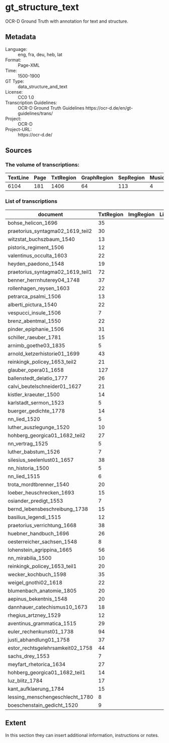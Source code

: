 <div>
   <h1 id="title">gt_structure_text</h1>
   <p id="paragraph">OCR-D Ground Truth with annotation for text and structure. </p>
   <h2>Metadata</h2>
   <dl class="grid">
      <dt id="Language">Language:</dt>
      <dd>eng, fra, deu, heb, lat</dd>
      <dt id="Format">Format:</dt>
      <dd>Page-XML</dd>
      <dt id="Time">Time:</dt>
      <dd>1500-1900</dd>
      <dt id="GTT">GT Type:</dt>
      <dd>data_structure_and_text</dd>
      <dt id="License">License:</dt>
      <dd>CC0 1.0</dd>
      <dt id="Guidelines">Transcription Guidelines:</dt>
      <dd> OCR-D Ground Truth Guidelines https://ocr-d.de/en/gt-guidelines/trans/</dd>
      <dt id="Project">Project:</dt>
      <dd>OCR-D</dd>
      <dt id="Project-URL">Project-URL:</dt>
      <dd>https://ocr-d.de/</dd>
   </dl>
   <h2>Sources</h2>
   <h3>The volume of transcriptions:</h3>
   <table id="table_id">
      <thead>
         <tr>
            <th>TextLine</th>
            <th>Page</th>
            <th>TxtRegion</th>
            <th>GraphRegion</th>
            <th>SepRegion</th>
            <th>MusicRegion</th>
            <th>NoiseRegion</th>
         </tr>
      </thead>
      <tbody>
         <tr>
            <td>6104</td>
            <td>181</td>
            <td>1406</td>
            <td>64</td>
            <td>113</td>
            <td>4</td>
            <td>18</td>
         </tr>
      </tbody>
   </table>
   <div id="transcriptions">
      <h3>List of transcriptions</h3>
      <div>
         <table id="table_id" class="display">
            <thead>
               <tr>
                  <th>document</th>
                  <th>TxtRegion</th>
                  <th>ImgRegion</th>
                  <th>LineDrawRegion</th>
                  <th>GraphRegion</th>
                  <th>TabRegion</th>
                  <th>ChartRegion</th>
                  <th>SepRegion</th>
                  <th>MathRegion</th>
                  <th>ChemRegion</th>
                  <th>MusicRegion</th>
                  <th>AdRegion</th>
                  <th>NoiseRegion</th>
                  <th>UnkownRegion</th>
                  <th>CustomRegion</th>
                  <th>TextLine</th>
                  <th>Page</th>
               </tr>
            </thead>
            <tbody>
               <tr>
                  <td>bohse_helicon_1696</td>
                  <td>35</td>
                  <td/>
                  <td/>
                  <td>3</td>
                  <td/>
                  <td/>
                  <td>2</td>
                  <td/>
                  <td/>
                  <td/>
                  <td/>
                  <td/>
                  <td/>
                  <td/>
                  <td>121</td>
                  <td>5</td>
               </tr>
               <tr>
                  <td>praetorius_syntagma02_1619_teil2</td>
                  <td>30</td>
                  <td/>
                  <td/>
                  <td>1</td>
                  <td/>
                  <td/>
                  <td>5</td>
                  <td/>
                  <td/>
                  <td/>
                  <td/>
                  <td/>
                  <td/>
                  <td/>
                  <td>136</td>
                  <td>4</td>
               </tr>
               <tr>
                  <td>witzstat_buchszbaum_1540</td>
                  <td>13</td>
                  <td/>
                  <td/>
                  <td/>
                  <td/>
                  <td/>
                  <td/>
                  <td/>
                  <td/>
                  <td/>
                  <td/>
                  <td/>
                  <td/>
                  <td/>
                  <td>47</td>
                  <td>2</td>
               </tr>
               <tr>
                  <td>pistoris_regiment_1506</td>
                  <td>12</td>
                  <td/>
                  <td/>
                  <td/>
                  <td/>
                  <td/>
                  <td/>
                  <td/>
                  <td/>
                  <td/>
                  <td/>
                  <td/>
                  <td/>
                  <td/>
                  <td>90</td>
                  <td>3</td>
               </tr>
               <tr>
                  <td>valentinus_occulta_1603</td>
                  <td>22</td>
                  <td/>
                  <td/>
                  <td>1</td>
                  <td/>
                  <td/>
                  <td/>
                  <td/>
                  <td/>
                  <td/>
                  <td/>
                  <td>1</td>
                  <td/>
                  <td/>
                  <td>164</td>
                  <td>6</td>
               </tr>
               <tr>
                  <td>heyden_paedono_1548</td>
                  <td>19</td>
                  <td/>
                  <td/>
                  <td/>
                  <td/>
                  <td/>
                  <td/>
                  <td/>
                  <td/>
                  <td/>
                  <td/>
                  <td/>
                  <td/>
                  <td/>
                  <td>72</td>
                  <td>3</td>
               </tr>
               <tr>
                  <td>praetorius_syntagma02_1619_teil1</td>
                  <td>72</td>
                  <td/>
                  <td/>
                  <td>1</td>
                  <td/>
                  <td/>
                  <td>4</td>
                  <td/>
                  <td/>
                  <td/>
                  <td/>
                  <td/>
                  <td/>
                  <td/>
                  <td>168</td>
                  <td>4</td>
               </tr>
               <tr>
                  <td>benner_herrnhuterey04_1748</td>
                  <td>37</td>
                  <td/>
                  <td/>
                  <td/>
                  <td/>
                  <td/>
                  <td>6</td>
                  <td/>
                  <td/>
                  <td/>
                  <td/>
                  <td/>
                  <td/>
                  <td/>
                  <td>144</td>
                  <td>4</td>
               </tr>
               <tr>
                  <td>rollenhagen_reysen_1603</td>
                  <td>22</td>
                  <td/>
                  <td/>
                  <td/>
                  <td/>
                  <td/>
                  <td>1</td>
                  <td/>
                  <td/>
                  <td/>
                  <td/>
                  <td/>
                  <td/>
                  <td/>
                  <td>81</td>
                  <td>3</td>
               </tr>
               <tr>
                  <td>petrarca_psalmi_1506</td>
                  <td>13</td>
                  <td/>
                  <td/>
                  <td/>
                  <td/>
                  <td/>
                  <td/>
                  <td/>
                  <td/>
                  <td/>
                  <td/>
                  <td>2</td>
                  <td/>
                  <td/>
                  <td>64</td>
                  <td>3</td>
               </tr>
               <tr>
                  <td>alberti_pictura_1540</td>
                  <td>22</td>
                  <td/>
                  <td/>
                  <td/>
                  <td/>
                  <td/>
                  <td/>
                  <td/>
                  <td/>
                  <td/>
                  <td/>
                  <td>1</td>
                  <td/>
                  <td/>
                  <td>94</td>
                  <td>3</td>
               </tr>
               <tr>
                  <td>vespucci_insule_1506</td>
                  <td>7</td>
                  <td/>
                  <td/>
                  <td/>
                  <td/>
                  <td/>
                  <td/>
                  <td/>
                  <td/>
                  <td/>
                  <td/>
                  <td/>
                  <td/>
                  <td/>
                  <td>62</td>
                  <td>2</td>
               </tr>
               <tr>
                  <td>brenz_abentmal_1550</td>
                  <td>22</td>
                  <td/>
                  <td/>
                  <td/>
                  <td/>
                  <td/>
                  <td/>
                  <td/>
                  <td/>
                  <td/>
                  <td/>
                  <td/>
                  <td/>
                  <td/>
                  <td>89</td>
                  <td>4</td>
               </tr>
               <tr>
                  <td>pinder_epiphanie_1506</td>
                  <td>31</td>
                  <td/>
                  <td/>
                  <td>1</td>
                  <td/>
                  <td/>
                  <td/>
                  <td/>
                  <td/>
                  <td/>
                  <td/>
                  <td>5</td>
                  <td/>
                  <td/>
                  <td>169</td>
                  <td>4</td>
               </tr>
               <tr>
                  <td>schiller_raeuber_1781</td>
                  <td>15</td>
                  <td/>
                  <td/>
                  <td/>
                  <td/>
                  <td/>
                  <td>2</td>
                  <td/>
                  <td/>
                  <td/>
                  <td/>
                  <td/>
                  <td/>
                  <td/>
                  <td>54</td>
                  <td>2</td>
               </tr>
               <tr>
                  <td>arnimb_goethe03_1835</td>
                  <td>5</td>
                  <td/>
                  <td/>
                  <td/>
                  <td/>
                  <td/>
                  <td>1</td>
                  <td/>
                  <td/>
                  <td/>
                  <td/>
                  <td/>
                  <td/>
                  <td/>
                  <td>22</td>
                  <td>1</td>
               </tr>
               <tr>
                  <td>arnold_ketzerhistorie01_1699</td>
                  <td>43</td>
                  <td/>
                  <td/>
                  <td/>
                  <td/>
                  <td/>
                  <td>6</td>
                  <td/>
                  <td/>
                  <td/>
                  <td/>
                  <td/>
                  <td/>
                  <td/>
                  <td>378</td>
                  <td>4</td>
               </tr>
               <tr>
                  <td>reinkingk_policey_1653_teil2</td>
                  <td>21</td>
                  <td/>
                  <td/>
                  <td/>
                  <td/>
                  <td/>
                  <td>1</td>
                  <td/>
                  <td/>
                  <td/>
                  <td/>
                  <td/>
                  <td/>
                  <td/>
                  <td>108</td>
                  <td>2</td>
               </tr>
               <tr>
                  <td>glauber_opera01_1658</td>
                  <td>127</td>
                  <td/>
                  <td/>
                  <td>3</td>
                  <td/>
                  <td/>
                  <td>2</td>
                  <td/>
                  <td/>
                  <td/>
                  <td/>
                  <td/>
                  <td/>
                  <td/>
                  <td>376</td>
                  <td>6</td>
               </tr>
               <tr>
                  <td>ballenstedt_delatio_1777</td>
                  <td>26</td>
                  <td/>
                  <td/>
                  <td/>
                  <td/>
                  <td/>
                  <td>3</td>
                  <td/>
                  <td/>
                  <td/>
                  <td/>
                  <td/>
                  <td/>
                  <td/>
                  <td>98</td>
                  <td>3</td>
               </tr>
               <tr>
                  <td>calvi_beutelschneider01_1627</td>
                  <td>21</td>
                  <td/>
                  <td/>
                  <td/>
                  <td/>
                  <td/>
                  <td>3</td>
                  <td/>
                  <td/>
                  <td/>
                  <td/>
                  <td/>
                  <td/>
                  <td/>
                  <td>87</td>
                  <td>3</td>
               </tr>
               <tr>
                  <td>kistler_kraeuter_1500</td>
                  <td>14</td>
                  <td/>
                  <td/>
                  <td/>
                  <td/>
                  <td/>
                  <td/>
                  <td/>
                  <td/>
                  <td/>
                  <td/>
                  <td/>
                  <td/>
                  <td/>
                  <td>58</td>
                  <td>2</td>
               </tr>
               <tr>
                  <td>karlstadt_sermon_1523</td>
                  <td>5</td>
                  <td/>
                  <td/>
                  <td>1</td>
                  <td/>
                  <td/>
                  <td/>
                  <td/>
                  <td/>
                  <td/>
                  <td/>
                  <td>1</td>
                  <td/>
                  <td/>
                  <td>65</td>
                  <td>2</td>
               </tr>
               <tr>
                  <td>buerger_gedichte_1778</td>
                  <td>14</td>
                  <td/>
                  <td/>
                  <td/>
                  <td/>
                  <td/>
                  <td>6</td>
                  <td/>
                  <td/>
                  <td/>
                  <td/>
                  <td/>
                  <td/>
                  <td/>
                  <td>52</td>
                  <td>2</td>
               </tr>
               <tr>
                  <td>nn_lied_1520</td>
                  <td>5</td>
                  <td/>
                  <td/>
                  <td/>
                  <td/>
                  <td/>
                  <td>1</td>
                  <td/>
                  <td/>
                  <td/>
                  <td/>
                  <td>1</td>
                  <td/>
                  <td/>
                  <td>22</td>
                  <td>1</td>
               </tr>
               <tr>
                  <td>luther_auszlegunge_1520</td>
                  <td>10</td>
                  <td/>
                  <td/>
                  <td/>
                  <td/>
                  <td/>
                  <td/>
                  <td/>
                  <td/>
                  <td/>
                  <td/>
                  <td/>
                  <td/>
                  <td/>
                  <td>59</td>
                  <td>2</td>
               </tr>
               <tr>
                  <td>hohberg_georgica01_1682_teil2</td>
                  <td>27</td>
                  <td/>
                  <td/>
                  <td/>
                  <td/>
                  <td/>
                  <td/>
                  <td/>
                  <td/>
                  <td/>
                  <td/>
                  <td/>
                  <td/>
                  <td/>
                  <td>159</td>
                  <td>2</td>
               </tr>
               <tr>
                  <td>nn_vertrag_1525</td>
                  <td>5</td>
                  <td/>
                  <td/>
                  <td/>
                  <td/>
                  <td/>
                  <td/>
                  <td/>
                  <td/>
                  <td/>
                  <td/>
                  <td/>
                  <td/>
                  <td/>
                  <td>35</td>
                  <td>2</td>
               </tr>
               <tr>
                  <td>luther_babstum_1526</td>
                  <td>7</td>
                  <td/>
                  <td/>
                  <td>2</td>
                  <td/>
                  <td/>
                  <td/>
                  <td/>
                  <td/>
                  <td/>
                  <td/>
                  <td/>
                  <td/>
                  <td/>
                  <td>51</td>
                  <td>2</td>
               </tr>
               <tr>
                  <td>silesius_seelenlust01_1657</td>
                  <td>38</td>
                  <td/>
                  <td/>
                  <td>1</td>
                  <td/>
                  <td/>
                  <td>7</td>
                  <td/>
                  <td/>
                  <td>4</td>
                  <td/>
                  <td/>
                  <td/>
                  <td/>
                  <td>137</td>
                  <td>5</td>
               </tr>
               <tr>
                  <td>nn_historia_1500</td>
                  <td>5</td>
                  <td/>
                  <td/>
                  <td>1</td>
                  <td/>
                  <td/>
                  <td/>
                  <td/>
                  <td/>
                  <td/>
                  <td/>
                  <td/>
                  <td/>
                  <td/>
                  <td>35</td>
                  <td>2</td>
               </tr>
               <tr>
                  <td>nn_lied_1515</td>
                  <td>6</td>
                  <td/>
                  <td/>
                  <td/>
                  <td/>
                  <td/>
                  <td/>
                  <td/>
                  <td/>
                  <td/>
                  <td/>
                  <td/>
                  <td/>
                  <td/>
                  <td>25</td>
                  <td>1</td>
               </tr>
               <tr>
                  <td>trota_mordtbrenner_1540</td>
                  <td>20</td>
                  <td/>
                  <td/>
                  <td>2</td>
                  <td/>
                  <td/>
                  <td/>
                  <td/>
                  <td/>
                  <td/>
                  <td/>
                  <td/>
                  <td/>
                  <td/>
                  <td>44</td>
                  <td>2</td>
               </tr>
               <tr>
                  <td>loeber_heuschrecken_1693</td>
                  <td>15</td>
                  <td/>
                  <td/>
                  <td>1</td>
                  <td/>
                  <td/>
                  <td>3</td>
                  <td/>
                  <td/>
                  <td/>
                  <td/>
                  <td/>
                  <td/>
                  <td/>
                  <td>87</td>
                  <td>3</td>
               </tr>
               <tr>
                  <td>osiander_predigt_1553</td>
                  <td>7</td>
                  <td/>
                  <td/>
                  <td/>
                  <td/>
                  <td/>
                  <td/>
                  <td/>
                  <td/>
                  <td/>
                  <td/>
                  <td/>
                  <td/>
                  <td/>
                  <td>57</td>
                  <td>2</td>
               </tr>
               <tr>
                  <td>bernd_lebensbeschreibung_1738</td>
                  <td>15</td>
                  <td/>
                  <td/>
                  <td/>
                  <td/>
                  <td/>
                  <td>4</td>
                  <td/>
                  <td/>
                  <td/>
                  <td/>
                  <td>1</td>
                  <td/>
                  <td/>
                  <td>71</td>
                  <td>3</td>
               </tr>
               <tr>
                  <td>basilius_legendi_1515</td>
                  <td>12</td>
                  <td/>
                  <td/>
                  <td>2</td>
                  <td/>
                  <td/>
                  <td/>
                  <td/>
                  <td/>
                  <td/>
                  <td/>
                  <td/>
                  <td/>
                  <td/>
                  <td>82</td>
                  <td>3</td>
               </tr>
               <tr>
                  <td>praetorius_verrichtung_1668</td>
                  <td>38</td>
                  <td/>
                  <td/>
                  <td/>
                  <td/>
                  <td/>
                  <td>2</td>
                  <td/>
                  <td/>
                  <td/>
                  <td/>
                  <td/>
                  <td/>
                  <td/>
                  <td>197</td>
                  <td>5</td>
               </tr>
               <tr>
                  <td>huebner_handbuch_1696</td>
                  <td>26</td>
                  <td/>
                  <td/>
                  <td/>
                  <td/>
                  <td/>
                  <td>4</td>
                  <td/>
                  <td/>
                  <td/>
                  <td/>
                  <td>4</td>
                  <td/>
                  <td/>
                  <td>78</td>
                  <td>3</td>
               </tr>
               <tr>
                  <td>oesterreicher_sachsen_1548</td>
                  <td>8</td>
                  <td/>
                  <td/>
                  <td>2</td>
                  <td/>
                  <td/>
                  <td/>
                  <td/>
                  <td/>
                  <td/>
                  <td/>
                  <td/>
                  <td/>
                  <td/>
                  <td>48</td>
                  <td>2</td>
               </tr>
               <tr>
                  <td>lohenstein_agrippina_1665</td>
                  <td>56</td>
                  <td/>
                  <td/>
                  <td>3</td>
                  <td/>
                  <td/>
                  <td>1</td>
                  <td/>
                  <td/>
                  <td/>
                  <td/>
                  <td/>
                  <td/>
                  <td/>
                  <td>109</td>
                  <td>3</td>
               </tr>
               <tr>
                  <td>nn_mirabilia_1500</td>
                  <td>10</td>
                  <td/>
                  <td/>
                  <td>2</td>
                  <td/>
                  <td/>
                  <td/>
                  <td/>
                  <td/>
                  <td/>
                  <td/>
                  <td/>
                  <td/>
                  <td/>
                  <td>58</td>
                  <td>3</td>
               </tr>
               <tr>
                  <td>reinkingk_policey_1653_teil1</td>
                  <td>20</td>
                  <td/>
                  <td/>
                  <td/>
                  <td/>
                  <td/>
                  <td>1</td>
                  <td/>
                  <td/>
                  <td/>
                  <td/>
                  <td/>
                  <td/>
                  <td/>
                  <td>146</td>
                  <td>3</td>
               </tr>
               <tr>
                  <td>wecker_kochbuch_1598</td>
                  <td>35</td>
                  <td/>
                  <td/>
                  <td/>
                  <td/>
                  <td/>
                  <td/>
                  <td/>
                  <td/>
                  <td/>
                  <td/>
                  <td/>
                  <td/>
                  <td/>
                  <td>156</td>
                  <td>4</td>
               </tr>
               <tr>
                  <td>weigel_gnothi02_1618</td>
                  <td>22</td>
                  <td/>
                  <td/>
                  <td>1</td>
                  <td/>
                  <td/>
                  <td/>
                  <td/>
                  <td/>
                  <td/>
                  <td/>
                  <td/>
                  <td/>
                  <td/>
                  <td>128</td>
                  <td>4</td>
               </tr>
               <tr>
                  <td>blumenbach_anatomie_1805</td>
                  <td>20</td>
                  <td/>
                  <td/>
                  <td/>
                  <td/>
                  <td/>
                  <td/>
                  <td/>
                  <td/>
                  <td/>
                  <td/>
                  <td/>
                  <td/>
                  <td/>
                  <td>84</td>
                  <td>3</td>
               </tr>
               <tr>
                  <td>aepinus_bekentnis_1548</td>
                  <td>20</td>
                  <td/>
                  <td/>
                  <td>1</td>
                  <td/>
                  <td/>
                  <td/>
                  <td/>
                  <td/>
                  <td/>
                  <td/>
                  <td>1</td>
                  <td/>
                  <td/>
                  <td>101</td>
                  <td>4</td>
               </tr>
               <tr>
                  <td>dannhauer_catechismus10_1673</td>
                  <td>18</td>
                  <td/>
                  <td/>
                  <td/>
                  <td/>
                  <td/>
                  <td/>
                  <td/>
                  <td/>
                  <td/>
                  <td/>
                  <td/>
                  <td/>
                  <td/>
                  <td>151</td>
                  <td>4</td>
               </tr>
               <tr>
                  <td>rhegius_artzney_1529</td>
                  <td>12</td>
                  <td/>
                  <td/>
                  <td>1</td>
                  <td/>
                  <td/>
                  <td/>
                  <td/>
                  <td/>
                  <td/>
                  <td/>
                  <td/>
                  <td/>
                  <td/>
                  <td>80</td>
                  <td>3</td>
               </tr>
               <tr>
                  <td>aventinus_grammatica_1515</td>
                  <td>29</td>
                  <td/>
                  <td/>
                  <td>19</td>
                  <td/>
                  <td/>
                  <td/>
                  <td/>
                  <td/>
                  <td/>
                  <td/>
                  <td>1</td>
                  <td/>
                  <td/>
                  <td>129</td>
                  <td>3</td>
               </tr>
               <tr>
                  <td>euler_rechenkunst01_1738</td>
                  <td>94</td>
                  <td/>
                  <td/>
                  <td>8</td>
                  <td/>
                  <td/>
                  <td>31</td>
                  <td/>
                  <td/>
                  <td/>
                  <td/>
                  <td/>
                  <td/>
                  <td/>
                  <td>234</td>
                  <td>6</td>
               </tr>
               <tr>
                  <td>justi_abhandlung01_1758</td>
                  <td>37</td>
                  <td/>
                  <td/>
                  <td>1</td>
                  <td/>
                  <td/>
                  <td>1</td>
                  <td/>
                  <td/>
                  <td/>
                  <td/>
                  <td/>
                  <td/>
                  <td/>
                  <td>131</td>
                  <td>4</td>
               </tr>
               <tr>
                  <td>estor_rechtsgelehrsamkeit02_1758</td>
                  <td>44</td>
                  <td/>
                  <td/>
                  <td>1</td>
                  <td/>
                  <td/>
                  <td>3</td>
                  <td/>
                  <td/>
                  <td/>
                  <td/>
                  <td/>
                  <td/>
                  <td/>
                  <td>153</td>
                  <td>4</td>
               </tr>
               <tr>
                  <td>sachs_drey_1553</td>
                  <td>7</td>
                  <td/>
                  <td/>
                  <td/>
                  <td/>
                  <td/>
                  <td/>
                  <td/>
                  <td/>
                  <td/>
                  <td/>
                  <td/>
                  <td/>
                  <td/>
                  <td>54</td>
                  <td>2</td>
               </tr>
               <tr>
                  <td>meyfart_rhetorica_1634</td>
                  <td>27</td>
                  <td/>
                  <td/>
                  <td/>
                  <td/>
                  <td/>
                  <td>4</td>
                  <td/>
                  <td/>
                  <td/>
                  <td/>
                  <td/>
                  <td/>
                  <td/>
                  <td>113</td>
                  <td>4</td>
               </tr>
               <tr>
                  <td>hohberg_georgica01_1682_teil1</td>
                  <td>14</td>
                  <td/>
                  <td/>
                  <td>3</td>
                  <td/>
                  <td/>
                  <td/>
                  <td/>
                  <td/>
                  <td/>
                  <td/>
                  <td/>
                  <td/>
                  <td/>
                  <td>66</td>
                  <td>2</td>
               </tr>
               <tr>
                  <td>luz_blitz_1784</td>
                  <td>17</td>
                  <td/>
                  <td/>
                  <td>1</td>
                  <td/>
                  <td/>
                  <td>4</td>
                  <td/>
                  <td/>
                  <td/>
                  <td/>
                  <td/>
                  <td/>
                  <td/>
                  <td>110</td>
                  <td>4</td>
               </tr>
               <tr>
                  <td>kant_aufklaerung_1784</td>
                  <td>15</td>
                  <td/>
                  <td/>
                  <td/>
                  <td/>
                  <td/>
                  <td>4</td>
                  <td/>
                  <td/>
                  <td/>
                  <td/>
                  <td/>
                  <td/>
                  <td/>
                  <td>55</td>
                  <td>2</td>
               </tr>
               <tr>
                  <td>lessing_menschengeschlecht_1780</td>
                  <td>8</td>
                  <td/>
                  <td/>
                  <td/>
                  <td/>
                  <td/>
                  <td>1</td>
                  <td/>
                  <td/>
                  <td/>
                  <td/>
                  <td/>
                  <td/>
                  <td/>
                  <td>15</td>
                  <td>1</td>
               </tr>
               <tr>
                  <td>boeschenstain_gedicht_1520</td>
                  <td>9</td>
                  <td/>
                  <td/>
                  <td>1</td>
                  <td/>
                  <td/>
                  <td/>
                  <td/>
                  <td/>
                  <td/>
                  <td/>
                  <td/>
                  <td/>
                  <td/>
                  <td>45</td>
                  <td>1</td>
               </tr>
            </tbody>
         </table>
      </div>
   </div>
   <div id="extent">
      <h2>Extent</h2>
      <p>
                                In this section they can insert additional information, instructions or notes.
                            </p>
   </div>
</div>
